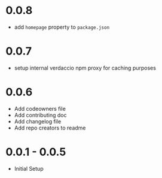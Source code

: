 # 0.0.8

- add `homepage` property to `package.json`

# 0.0.7

- setup internal verdaccio npm proxy for caching purposes

# 0.0.6

- Add codeowners file
- Add contributing doc
- Add changelog file
- Add repo creators to readme

# 0.0.1 - 0.0.5

- Initial Setup
